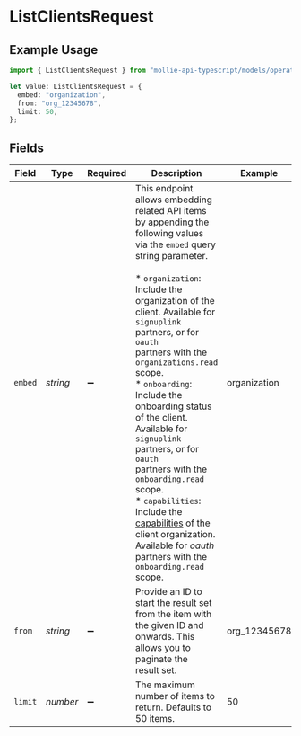 # ListClientsRequest

## Example Usage

```typescript
import { ListClientsRequest } from "mollie-api-typescript/models/operations";

let value: ListClientsRequest = {
  embed: "organization",
  from: "org_12345678",
  limit: 50,
};
```

## Fields

| Field                                                                                                                                                                                                                                                                                                                                                                                                                                                                                                                                                                                                                  | Type                                                                                                                                                                                                                                                                                                                                                                                                                                                                                                                                                                                                                   | Required                                                                                                                                                                                                                                                                                                                                                                                                                                                                                                                                                                                                               | Description                                                                                                                                                                                                                                                                                                                                                                                                                                                                                                                                                                                                            | Example                                                                                                                                                                                                                                                                                                                                                                                                                                                                                                                                                                                                                |
| ---------------------------------------------------------------------------------------------------------------------------------------------------------------------------------------------------------------------------------------------------------------------------------------------------------------------------------------------------------------------------------------------------------------------------------------------------------------------------------------------------------------------------------------------------------------------------------------------------------------------- | ---------------------------------------------------------------------------------------------------------------------------------------------------------------------------------------------------------------------------------------------------------------------------------------------------------------------------------------------------------------------------------------------------------------------------------------------------------------------------------------------------------------------------------------------------------------------------------------------------------------------- | ---------------------------------------------------------------------------------------------------------------------------------------------------------------------------------------------------------------------------------------------------------------------------------------------------------------------------------------------------------------------------------------------------------------------------------------------------------------------------------------------------------------------------------------------------------------------------------------------------------------------- | ---------------------------------------------------------------------------------------------------------------------------------------------------------------------------------------------------------------------------------------------------------------------------------------------------------------------------------------------------------------------------------------------------------------------------------------------------------------------------------------------------------------------------------------------------------------------------------------------------------------------- | ---------------------------------------------------------------------------------------------------------------------------------------------------------------------------------------------------------------------------------------------------------------------------------------------------------------------------------------------------------------------------------------------------------------------------------------------------------------------------------------------------------------------------------------------------------------------------------------------------------------------- |
| `embed`                                                                                                                                                                                                                                                                                                                                                                                                                                                                                                                                                                                                                | *string*                                                                                                                                                                                                                                                                                                                                                                                                                                                                                                                                                                                                               | :heavy_minus_sign:                                                                                                                                                                                                                                                                                                                                                                                                                                                                                                                                                                                                     | This endpoint allows embedding related API items by appending the<br/>following values via the `embed` query string parameter.<br/><br/>* `organization`: Include the organization of the client. Available for `signuplink` partners, or for `oauth`<br/>  partners with the `organizations.read` scope.<br/>* `onboarding`: Include the onboarding status of the client. Available for `signuplink` partners, or for `oauth`<br/>  partners with the `onboarding.read` scope.<br/>* `capabilities`: Include the [capabilities](list-capabilities) of the client organization.<br/>  Available for *oauth* partners with the `onboarding.read` scope. | organization                                                                                                                                                                                                                                                                                                                                                                                                                                                                                                                                                                                                           |
| `from`                                                                                                                                                                                                                                                                                                                                                                                                                                                                                                                                                                                                                 | *string*                                                                                                                                                                                                                                                                                                                                                                                                                                                                                                                                                                                                               | :heavy_minus_sign:                                                                                                                                                                                                                                                                                                                                                                                                                                                                                                                                                                                                     | Provide an ID to start the result set from the item with the given ID and onwards. This allows you to paginate the<br/>result set.                                                                                                                                                                                                                                                                                                                                                                                                                                                                                     | org_12345678                                                                                                                                                                                                                                                                                                                                                                                                                                                                                                                                                                                                           |
| `limit`                                                                                                                                                                                                                                                                                                                                                                                                                                                                                                                                                                                                                | *number*                                                                                                                                                                                                                                                                                                                                                                                                                                                                                                                                                                                                               | :heavy_minus_sign:                                                                                                                                                                                                                                                                                                                                                                                                                                                                                                                                                                                                     | The maximum number of items to return. Defaults to 50 items.                                                                                                                                                                                                                                                                                                                                                                                                                                                                                                                                                           | 50                                                                                                                                                                                                                                                                                                                                                                                                                                                                                                                                                                                                                     |